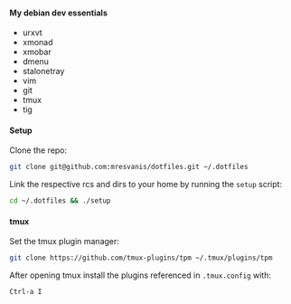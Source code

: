 #### My debian dev essentials

* urxvt
* xmonad
* xmobar
* dmenu
* stalonetray
* vim
* git
* tmux
* tig

#### Setup

Clone the repo:

```bash
git clone git@github.com:mresvanis/dotfiles.git ~/.dotfiles
```

Link the respective rcs and dirs to your home by running the `setup` script:

```bash
cd ~/.dotfiles && ./setup
```

#### tmux

Set the tmux plugin manager:

```bash
git clone https://github.com/tmux-plugins/tpm ~/.tmux/plugins/tpm
```

After opening tmux install the plugins referenced in `.tmux.config` with:

```
Ctrl-a I
```
